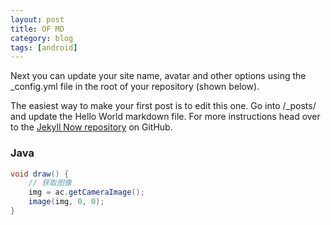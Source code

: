 ```yaml
---
layout: post
title: OF MD
category: blog
tags: [android]
---
```


Next you can update your site name, avatar and other options using the _config.yml file in the root of your repository (shown below).

The easiest way to make your first post is to edit this one. Go into /_posts/ and update the Hello World markdown file. For more instructions head over to the [Jekyll Now repository](https://github.com/barryclark/jekyll-now) on GitHub.

### Java
```java
void draw() {
    // 获取图像
    img = ac.getCameraImage();
    image(img, 0, 0);
}
```